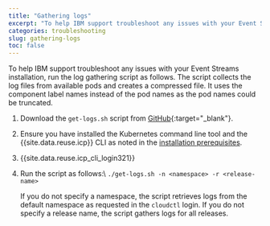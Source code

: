 ```yaml
---
title: "Gathering logs"
excerpt: "To help IBM support troubleshoot any issues with your Event Streams installation, run the log gathering script."
categories: troubleshooting
slug: gathering-logs
toc: false
---
```


To help IBM support troubleshoot any issues with your Event Streams installation, run the log gathering script as follows. The script collects the log files from available pods and creates a compressed file. It uses the component label names instead of the pod names as the pod names could be truncated.

1. Download the `get-logs.sh` script from [GitHub](https://github.com/IBM/event-streams/tree/master/support){:target="_blank"}.
2. Ensure you have installed the Kubernetes command line tool and the {{site.data.reuse.icp}} CLI as noted in the [installation prerequisites](../../installing/prerequisites/).
3. {{site.data.reuse.icp_cli_login321}}
4. Run the script as follows:\\
    `./get-logs.sh -n <namespace> -r <release-name>`

    If you do not specify a namespace, the script retrieves logs from the default namespace as requested in the `cloudctl` login. If you do not specify a release name, the script gathers logs for all releases.
